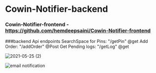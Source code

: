 # Cowin-Notifier-backend
### Cowin-Notifier-frontend - https://github.com/hemdeepsaini/Cowin-Notifier-frontend

###backend Api endpoints
SearchSpace for Pins: "/getPin"     @get
Add Order: "/addOrder"    @Post
Get Pending logs: "/getLog"     @get


![2021-05-25 (2)](https://user-images.githubusercontent.com/45002972/120376557-a98bdd80-c339-11eb-8756-b17d7d060fe6.png)

![email notification](https://user-images.githubusercontent.com/45002972/120377276-8d3c7080-c33a-11eb-81fd-7ee44cb8c6ca.PNG)


